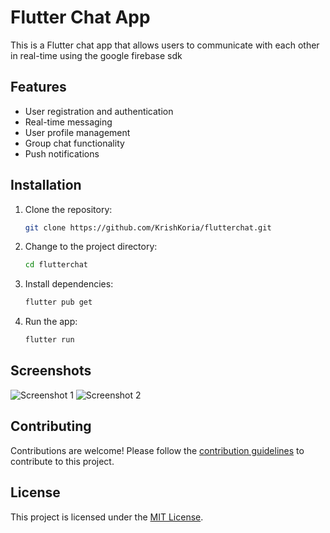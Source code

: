 # Flutter Chat App

This is a Flutter chat app that allows users to communicate with each other in real-time using the google firebase sdk

## Features

- User registration and authentication
- Real-time messaging
- User profile management
- Group chat functionality
- Push notifications

## Installation

1. Clone the repository:

    ```bash
    git clone https://github.com/KrishKoria/flutterchat.git
    ```

2. Change to the project directory:

    ```bash
    cd flutterchat
    ```

3. Install dependencies:

    ```bash
    flutter pub get
    ```

4. Run the app:

    ```bash
    flutter run
    ```

## Screenshots

![Screenshot 1](screenshots/screenshot1.png)
![Screenshot 2](screenshots/screenshot2.png)

## Contributing

Contributions are welcome! Please follow the [contribution guidelines](CONTRIBUTING.md) to contribute to this project.

## License

This project is licensed under the [MIT License](LICENSE).
